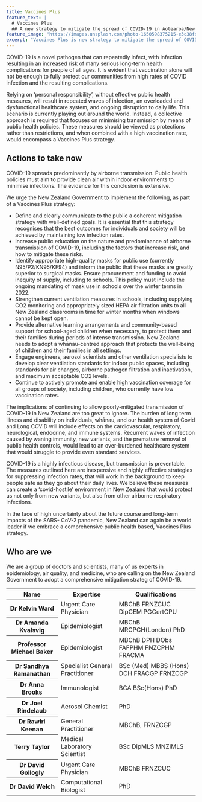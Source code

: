 ```yaml
---
title: Vaccines Plus
feature_text: |
  # Vaccines Plus
  ## A new strategy to mitigate the spread of COVID-19 in Aotearoa/New Zealand
feature_image: "https://images.unsplash.com/photo-1650598375215-e3c38fd62b77"
excerpt: "Vaccines Plus is new strategy to mitigate the spread of COVID-19 in Aotearoa/New Zealand that combines high vaccination coverage with effective public health and social measures"
---
```


COVID-19 is a novel pathogen that can repeatedly infect, with infection resulting in an increased risk of many serious long-term health complications for people of all ages. It is evident that vaccination alone will not be enough to fully protect our communities from high rates of COVID infection and the resulting complications.

Relying on ‘personal responsibility’, without effective public health measures, will result in repeated waves of infection, an overloaded and dysfunctional healthcare system, and ongoing disruption to daily life. This scenario is currently playing out around the world. Instead, a collective approach is required that focuses on minimising transmission by means of public health policies. These measures should be viewed as protections rather than restrictions, and when combined with a high vaccination rate, would encompass a Vaccines Plus strategy.


## Actions to take now 

COVID-19 spreads predominantly by airborne transmission. Public health policies must aim to provide clean air within indoor environments to minimise infections. The evidence for this conclusion is extensive.

We urge the New Zealand Government to implement the following, as part of a Vaccines Plus strategy:

- Define and clearly communicate to the public a coherent mitigation strategy with well-defined goals. It is essential that this strategy recognises that the best outcomes for individuals and society will be achieved by maintaining low infection rates.
- Increase public education on the nature and predominance of airborne transmission of COVID-19, including the factors that increase risk, and how to mitigate these risks.
- Identify appropriate high-quality masks for public use (currently N95/P2/KN95/KF94) and inform the public that these masks are greatly superior to surgical masks. Ensure procurement and funding to avoid inequity of supply, including to schools. This policy must include the ongoing mandating of mask use in schools over the winter terms in 2022.
- Strengthen current ventilation measures in schools, including supplying CO2 monitoring and appropriately sized HEPA air filtration units to all New Zealand classrooms in time for winter months when windows cannot be kept open.
- Provide alternative learning arrangements and community-based support for school-aged children when necessary, to protect them and their families during periods of intense transmission. New Zealand needs to adopt a whānau-centred approach that protects the well-being of children and their families in all settings.
- Engage engineers, aerosol scientists and other ventilation specialists to develop clear ventilation standards for indoor public spaces, including standards for air changes, airborne pathogen filtration and inactivation, and maximum acceptable CO2 levels.
- Continue to actively promote and enable high vaccination coverage for all groups of society, including children, who currently have low vaccination rates.

The implications of continuing to allow poorly-mitigated transmission of COVID-19 in New Zealand are too great to ignore. The burden of long term illness and disability on individuals, whānau, and our health system of Covid and Long COVID will include effects on the cardiovascular, respiratory, neurological, endocrine, and immune systems.
Recurrent waves of infection caused by waning immunity, new variants, and the premature removal of public health controls, would lead to an over-burdened healthcare system that would struggle to provide even standard services.

COVID-19 is a highly infectious disease, but transmission is preventable. The measures outlined here are inexpensive and highly effective strategies for suppressing infection rates, that will work in the background to keep people safe as they go about their daily lives. We believe these measures can create a ‘covid-hostile’ environment in New Zealand that would protect us not only from new variants, but also from other airborne respiratory infections.

In the face of high uncertainty about the future course and long-term impacts of the SARS- CoV-2 pandemic, New Zealand can again be a world leader if we embrace a comprehensive public health based, Vaccines Plus strategy.


## Who are we

We are a group of doctors and scientists, many of us experts in epidemiology, air quality, and medicine, who are calling on the New Zealand Government to adopt a comprehensive mitigation strateg of COVID-19.


<table class="signature_table">
    <tr>
        <th>Name</th>
        <th>Expertise</th>
        <th>Qualifications</th>
    </tr>
    <tr>
        <th class="name">Dr Kelvin Ward</th>
        <td class="title">Urgent Care Physician </td>
        <td class="quals">MBChB FRNZCUC DipCEM PGCertCPU</td>
    </tr>
    <tr>
        <th class="name">Dr Amanda Kvalsvig </th>
        <td class="title">Epidemiologist</td>
        <td class="quals">MBChB MRCPCH(London) PhD </td>
    </tr>
    <tr>
        <th class="name">Professor Michael Baker </th>
        <td class="title">Epidemiologist </td>
        <td class="quals">MBChB DPH DObs FAFPHM FNZCPHM FRACMA </td>
    </tr>
    <tr>
        <th class="name">Dr Sandhya Ramanathan</th>
        <td class="title">Specialist General Practitioner</td>
        <td class="quals">BSc (Med) MBBS (Hons) DCH FRACGP FRNZCGP</td>
    </tr>
    <tr>
        <th class="name">Dr Anna Brooks</th>
        <td class="title">Immunologist</td>
        <td class="quals">BCA BSc(Hons) PhD</td>
    </tr>
    <tr>
        <th class="name">Dr Joel Rindelaub</th>
        <td class="title">Aerosol Chemist</td>
        <td class="quals">PhD</td>
    </tr>
    <tr>
        <th class="name">Dr Rawiri Keenan</th>
        <td class="title">General Practitioner</td>
        <td class="quals">MBChB, FRNZCGP</td>
    </tr>
    <tr>
        <th class="name">Terry Taylor</th>
        <td class="title">Medical Laboratory Scientist</td>
        <td class="quals">BSc DipMLS MNZIMLS</td>
    </tr>
    <tr>
        <th class="name">Dr David Gollogly</th>
        <td class="title">Urgent Care Physician</td>
        <td class="quals">MBChB FRNZCUC</td>
    </tr>
    <tr>
        <th class="name">Dr David Welch</th>
        <td class="title">Computational Biologist</td>
        <td class="quals">PhD</td>
    </tr>
</table>